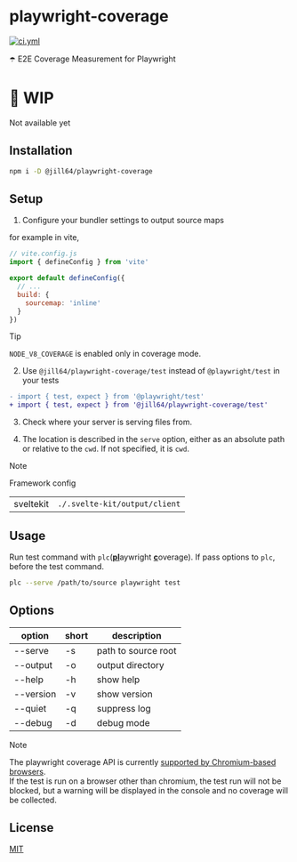 <!----- BEGIN GHOST DOCS HEADER ----->

# playwright-coverage


<!----- BEGIN GHOST DOCS BADGES ----->
<a href="https://github.com/jill64/playwright-coverage/actions/workflows/ci.yml"><img src="https://github.com/jill64/playwright-coverage/actions/workflows/ci.yml/badge.svg" alt="ci.yml" /></a>
<!----- END GHOST DOCS BADGES ----->


☂️ E2E Coverage Measurement for Playwright

<!----- END GHOST DOCS HEADER ----->

# 🚧 WIP

Not available yet

## Installation

```sh
npm i -D @jill64/playwright-coverage
```

## Setup

1. Configure your bundler settings to output source maps

for example in vite, 

```js
// vite.config.js
import { defineConfig } from 'vite'

export default defineConfig({
  // ...
  build: {
    sourcemap: 'inline'
  }
})
```

> [!TIP]
>
> `NODE_V8_COVERAGE` is enabled only in coverage mode.

2. Use `@jill64/playwright-coverage/test` instead of `@playwright/test` in your tests

```diff
- import { test, expect } from '@playwright/test'
+ import { test, expect } from '@jill64/playwright-coverage/test'
```

3. Check where your server is serving files from.

4. The location is described in the `serve` option, either as an absolute path or relative to the `cwd`. If not specified, it is `cwd`.

> [!NOTE]
> Framework config
>
> |           |                               |
> | --------- | ----------------------------- |
> | sveltekit | `./.svelte-kit/output/client` |

## Usage

Run test command with `plc`(<u>**pl**</u>aywright <u>**c**</u>overage).
If pass options to `plc`, before the test command.

```sh
plc --serve /path/to/source playwright test
```

## Options

| option    | short | description          |
| --------- | ----- | -------------------- |
| --serve   | -s    | path to source root  |
| --output  | -o    | output directory     |
| --help    | -h    | show help            |
| --version | -v    | show version         |
| --quiet   | -q    | suppress log         |
| --debug   | -d    | debug mode           |

> [!NOTE]
>
> The playwright coverage API is currently [supported by Chromium-based browsers](https://playwright.dev/docs/api/class-coverage).  
> If the test is run on a browser other than chromium, the test run will not be blocked, but a warning will be displayed in the console and no coverage will be collected.

<!----- BEGIN GHOST DOCS FOOTER ----->

## License

[MIT](LICENSE)

<!----- END GHOST DOCS FOOTER ----->
